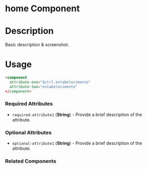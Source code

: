 # home Component

# Description

Basic description & screenshot.

# Usage

```html
<component
  attribute-one="$ctrl.estabelecimento"
  attribute-two="estabelecimento"
</component>
```

### Required Attributes

* `required-attribute1` (**String**) - Provide a brief description of the attribute.


### Optional Attributes

* `optional-attribute1` (**String**) - Provide a brief description of the attribute. 


### Related Components